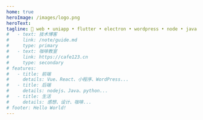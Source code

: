 ```yaml
---
home: true
heroImage: /images/logo.png
heroText: 
tagline: 🍳 web • uniapp • flutter • electron • wordpress • node • java 🍉
#   - text: 技术博客
#     link: /note/guide.md
#     type: primary
#   - text: 咖啡教室
#     link: https://cafe123.cn
#     type: secondary
# features:
#   - title: 前端
#     details: Vue、React、小程序、WordPress...
#   - title: 后端
#     details: nodejs、Java、python...
#   - title: 生活
#     details: 感想、设计、咖啡...
# footer: Hello World!
---
```

<article-list />